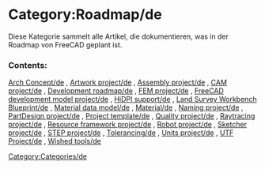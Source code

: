 # Category:Roadmap/de
Diese Kategorie sammelt alle Artikel, die dokumentieren, was in der Roadmap von FreeCAD geplant ist.

### Contents:

[Arch Concept/de](Arch_Concept/de.md) , [Artwork project/de](Artwork_project/de.md) , [Assembly project/de](Assembly_project/de.md) , [CAM project/de](CAM_project/de.md) , [Development roadmap/de](Development_roadmap/de.md) , [FEM project/de](FEM_project/de.md) , [FreeCAD development model project/de](FreeCAD_development_model_project/de.md) , [HiDPI support/de](HiDPI_support/de.md) , [Land Survey Workbench Blueprint/de](Land_Survey_Workbench_Blueprint/de.md) , [Material data model/de](Material_data_model/de.md) , [Material/de](Material/de.md) , [Naming project/de](Naming_project/de.md) , [PartDesign project/de](PartDesign_project/de.md) , [Project template/de](Project_template/de.md) , [Quality project/de](Quality_project/de.md) , [Raytracing project/de](Raytracing_project/de.md) , [Resource framework project/de](Resource_framework_project/de.md) , [Robot project/de](Robot_project/de.md) , [Sketcher project/de](Sketcher_project/de.md) , [STEP project/de](STEP_project/de.md) , [Tolerancing/de](Tolerancing/de.md) , [Units project/de](Units_project/de.md) , [UTF Project/de](UTF_Project/de.md) , [Wished tools/de](Wished_tools/de.md)

[Category:Categories/de](Category:Categories/de.md)
